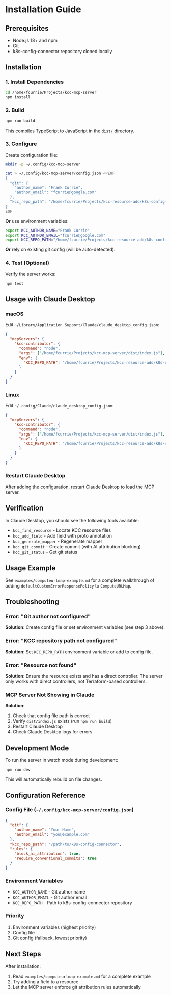 # Installation Guide

## Prerequisites

- Node.js 18+ and npm
- Git
- k8s-config-connector repository cloned locally

## Installation

### 1. Install Dependencies

```bash
cd /home/fcurrie/Projects/kcc-mcp-server
npm install
```

### 2. Build

```bash
npm run build
```

This compiles TypeScript to JavaScript in the `dist/` directory.

### 3. Configure

Create configuration file:

```bash
mkdir -p ~/.config/kcc-mcp-server

cat > ~/.config/kcc-mcp-server/config.json <<EOF
{
  "git": {
    "author_name": "Frank Currie",
    "author_email": "fcurrie@google.com"
  },
  "kcc_repo_path": "/home/fcurrie/Projects/kcc-resource-add/k8s-config-connector"
}
EOF
```

**Or** use environment variables:

```bash
export KCC_AUTHOR_NAME="Frank Currie"
export KCC_AUTHOR_EMAIL="fcurrie@google.com"
export KCC_REPO_PATH="/home/fcurrie/Projects/kcc-resource-add/k8s-config-connector"
```

**Or** rely on existing git config (will be auto-detected).

### 4. Test (Optional)

Verify the server works:

```bash
npm test
```

## Usage with Claude Desktop

### macOS

Edit `~/Library/Application Support/Claude/claude_desktop_config.json`:

```json
{
  "mcpServers": {
    "kcc-contributor": {
      "command": "node",
      "args": ["/home/fcurrie/Projects/kcc-mcp-server/dist/index.js"],
      "env": {
        "KCC_REPO_PATH": "/home/fcurrie/Projects/kcc-resource-add/k8s-config-connector"
      }
    }
  }
}
```

### Linux

Edit `~/.config/Claude/claude_desktop_config.json`:

```json
{
  "mcpServers": {
    "kcc-contributor": {
      "command": "node",
      "args": ["/home/fcurrie/Projects/kcc-mcp-server/dist/index.js"],
      "env": {
        "KCC_REPO_PATH": "/home/fcurrie/Projects/kcc-resource-add/k8s-config-connector"
      }
    }
  }
}
```

### Restart Claude Desktop

After adding the configuration, restart Claude Desktop to load the MCP server.

## Verification

In Claude Desktop, you should see the following tools available:

- `kcc_find_resource` - Locate KCC resource files
- `kcc_add_field` - Add field with proto annotation
- `kcc_generate_mapper` - Regenerate mapper
- `kcc_git_commit` - Create commit (with AI attribution blocking)
- `kcc_git_status` - Get git status

## Usage Example

See `examples/computeurlmap-example.md` for a complete walkthrough of adding `defaultCustomErrorResponsePolicy` to `ComputeURLMap`.

## Troubleshooting

### Error: "Git author not configured"

**Solution**: Create config file or set environment variables (see step 3 above).

### Error: "KCC repository path not configured"

**Solution**: Set `KCC_REPO_PATH` environment variable or add to config file.

### Error: "Resource not found"

**Solution**: Ensure the resource exists and has a direct controller. The server only works with direct controllers, not Terraform-based controllers.

### MCP Server Not Showing in Claude

**Solution**:
1. Check that config file path is correct
2. Verify `dist/index.js` exists (run `npm run build`)
3. Restart Claude Desktop
4. Check Claude Desktop logs for errors

## Development Mode

To run the server in watch mode during development:

```bash
npm run dev
```

This will automatically rebuild on file changes.

## Configuration Reference

### Config File (`~/.config/kcc-mcp-server/config.json`)

```json
{
  "git": {
    "author_name": "Your Name",
    "author_email": "you@example.com"
  },
  "kcc_repo_path": "/path/to/k8s-config-connector",
  "rules": {
    "block_ai_attribution": true,
    "require_conventional_commits": true
  }
}
```

### Environment Variables

- `KCC_AUTHOR_NAME` - Git author name
- `KCC_AUTHOR_EMAIL` - Git author email
- `KCC_REPO_PATH` - Path to k8s-config-connector repository

### Priority

1. Environment variables (highest priority)
2. Config file
3. Git config (fallback, lowest priority)

## Next Steps

After installation:

1. Read `examples/computeurlmap-example.md` for a complete example
2. Try adding a field to a resource
3. Let the MCP server enforce git attribution rules automatically
